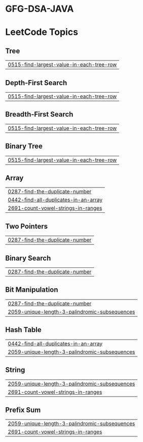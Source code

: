 # GFG-DSA-JAVA
<!---LeetCode Topics Start-->
# LeetCode Topics
## Tree
|  |
| ------- |
| [0515-find-largest-value-in-each-tree-row](https://github.com/shefalijain1311/GFG-DSA-JAVA/tree/master/0515-find-largest-value-in-each-tree-row) |
## Depth-First Search
|  |
| ------- |
| [0515-find-largest-value-in-each-tree-row](https://github.com/shefalijain1311/GFG-DSA-JAVA/tree/master/0515-find-largest-value-in-each-tree-row) |
## Breadth-First Search
|  |
| ------- |
| [0515-find-largest-value-in-each-tree-row](https://github.com/shefalijain1311/GFG-DSA-JAVA/tree/master/0515-find-largest-value-in-each-tree-row) |
## Binary Tree
|  |
| ------- |
| [0515-find-largest-value-in-each-tree-row](https://github.com/shefalijain1311/GFG-DSA-JAVA/tree/master/0515-find-largest-value-in-each-tree-row) |
## Array
|  |
| ------- |
| [0287-find-the-duplicate-number](https://github.com/shefalijain1311/GFG-DSA-JAVA/tree/master/0287-find-the-duplicate-number) |
| [0442-find-all-duplicates-in-an-array](https://github.com/shefalijain1311/GFG-DSA-JAVA/tree/master/0442-find-all-duplicates-in-an-array) |
| [2691-count-vowel-strings-in-ranges](https://github.com/shefalijain1311/GFG-DSA-JAVA/tree/master/2691-count-vowel-strings-in-ranges) |
## Two Pointers
|  |
| ------- |
| [0287-find-the-duplicate-number](https://github.com/shefalijain1311/GFG-DSA-JAVA/tree/master/0287-find-the-duplicate-number) |
## Binary Search
|  |
| ------- |
| [0287-find-the-duplicate-number](https://github.com/shefalijain1311/GFG-DSA-JAVA/tree/master/0287-find-the-duplicate-number) |
## Bit Manipulation
|  |
| ------- |
| [0287-find-the-duplicate-number](https://github.com/shefalijain1311/GFG-DSA-JAVA/tree/master/0287-find-the-duplicate-number) |
| [2059-unique-length-3-palindromic-subsequences](https://github.com/shefalijain1311/GFG-DSA-JAVA/tree/master/2059-unique-length-3-palindromic-subsequences) |
## Hash Table
|  |
| ------- |
| [0442-find-all-duplicates-in-an-array](https://github.com/shefalijain1311/GFG-DSA-JAVA/tree/master/0442-find-all-duplicates-in-an-array) |
| [2059-unique-length-3-palindromic-subsequences](https://github.com/shefalijain1311/GFG-DSA-JAVA/tree/master/2059-unique-length-3-palindromic-subsequences) |
## String
|  |
| ------- |
| [2059-unique-length-3-palindromic-subsequences](https://github.com/shefalijain1311/GFG-DSA-JAVA/tree/master/2059-unique-length-3-palindromic-subsequences) |
| [2691-count-vowel-strings-in-ranges](https://github.com/shefalijain1311/GFG-DSA-JAVA/tree/master/2691-count-vowel-strings-in-ranges) |
## Prefix Sum
|  |
| ------- |
| [2059-unique-length-3-palindromic-subsequences](https://github.com/shefalijain1311/GFG-DSA-JAVA/tree/master/2059-unique-length-3-palindromic-subsequences) |
| [2691-count-vowel-strings-in-ranges](https://github.com/shefalijain1311/GFG-DSA-JAVA/tree/master/2691-count-vowel-strings-in-ranges) |
<!---LeetCode Topics End-->